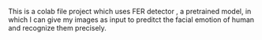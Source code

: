 This is a colab file project which uses FER detector , a pretrained model, in which I can give my images as input to preditct the facial emotion of human and recognize them precisely.
